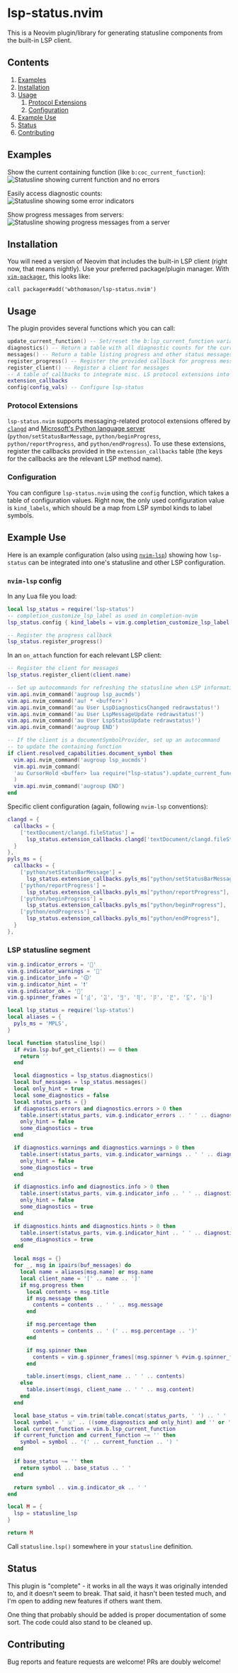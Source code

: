 # lsp-status.nvim

This is a Neovim plugin/library for generating statusline components from the built-in LSP client.

## Contents
1. [Examples](#examples)
2. [Installation](#installation)
3. [Usage](#usage)
    1. [Protocol Extensions](#protocol-extensions)
    2. [Configuration](#configuration)
4. [Example Use](#example-use)
5. [Status](#status)
6. [Contributing](#contributing)


## Examples

Show the current containing function (like `b:coc_current_function`):
![Statusline showing current function and no errors](images/no_errors.png)

Easily access diagnostic counts:
![Statusline showing some error indicators](images/some_errors.png)

Show progress messages from servers:
![Statusline showing progress messages from a server](images/msgs.png)

## Installation

You will need a version of Neovim that includes the built-in LSP client (right now, that means
nightly). Use your preferred package/plugin manager. With
[`vim-packager`](https://github.com/kristijanhusak/vim-packager), this looks like:
```vim
call packager#add('wbthomason/lsp-status.nvim')
```

## Usage

The plugin provides several functions which you can call:
```lua
update_current_function() -- Set/reset the b:lsp_current_function variable
diagnostics() -- Return a table with all diagnostic counts for the current buffer
messages() -- Return a table listing progress and other status messages for display
register_progress() -- Register the provided callback for progress messages
register_client() -- Register a client for messages
-- A table of callbacks to integrate misc. LS protocol extensions into the messages framework
extension_callbacks 
config(config_vals) -- Configure lsp-status
```
### Protocol Extensions

`lsp-status.nvim` supports messaging-related protocol extensions offered by
[`clangd`](https://clangd.llvm.org/extensions.html#file-status) and [Microsoft's Python language
server](https://github.com/Microsoft/python-language-server) (`python/setStatusBarMessage`,
`python/beginProgress`, `python/reportProgress`, and `python/endProgress`). To use these extensions,
register the callbacks provided in the `extension_callbacks` table (the keys for the callbacks are
the relevant LSP method name).

### Configuration

You can configure `lsp-status.nvim` using the `config` function, which takes a table of
configuration values. Right now, the only used configuration value is `kind_labels`, which should be
a map from LSP symbol kinds to label symbols.

## Example Use

Here is an example configuration (also using [`nvim-lsp`](https://github.com/neovim/nvim-lsp/))
showing how `lsp-status` can be integrated into one's statusline and other LSP configuration.

### `nvim-lsp` config
In any Lua file you load:
```lua
local lsp_status = require('lsp-status')
-- completion_customize_lsp_label as used in completion-nvim
lsp_status.config { kind_labels = vim.g.completion_customize_lsp_label }

-- Register the progress callback
lsp_status.register_progress()
```

In an `on_attach` function for each relevant LSP client:
```lua
-- Register the client for messages
lsp_status.register_client(client.name)

-- Set up autocommands for refreshing the statusline when LSP information changes
vim.api.nvim_command('augroup lsp_aucmds')
vim.api.nvim_command('au! * <buffer>')
vim.api.nvim_command('au User LspDiagnosticsChanged redrawstatus!')
vim.api.nvim_command('au User LspMessageUpdate redrawstatus!')
vim.api.nvim_command('au User LspStatusUpdate redrawstatus!')
vim.api.nvim_command('augroup END')

-- If the client is a documentSymbolProvider, set up an autocommand 
-- to update the containing function
if client.resolved_capabilities.document_symbol then
  vim.api.nvim_command('augroup lsp_aucmds')
  vim.api.nvim_command(
  'au CursorHold <buffer> lua require("lsp-status").update_current_function()'
  )
  vim.api.nvim_command('augroup END')
end
```

Specific client configuration (again, following `nvim-lsp` conventions):
```lua
clangd = {
  callbacks = {
    ['textDocument/clangd.fileStatus'] = 
      lsp_status.extension_callbacks.clangd['textDocument/clangd.fileStatus']
  }
},
pyls_ms = {
  callbacks = {
    ['python/setStatusBarMessage'] =
      lsp_status.extension_callbacks.pyls_ms["python/setStatusBarMessage"],
    ['python/reportProgress'] =
      lsp_status.extension_callbacks.pyls_ms["python/reportProgress"],
    ['python/beginProgress'] = 
      lsp_status.extension_callbacks.pyls_ms["python/beginProgress"],
    ['python/endProgress'] = 
      lsp_status.extension_callbacks.pyls_ms["python/endProgress"],
  }
},
```

### LSP statusline segment

```lua
vim.g.indicator_errors = ''
vim.g.indicator_warnings = ''
vim.g.indicator_info = '🛈'
vim.g.indicator_hint = '❗'
vim.g.indicator_ok = ''
vim.g.spinner_frames = ['⣾', '⣽', '⣻', '⢿', '⡿', '⣟', '⣯', '⣷']

local lsp_status = require('lsp-status')
local aliases = {
  pyls_ms = 'MPLS',
}

local function statusline_lsp()
  if #vim.lsp.buf_get_clients() == 0 then
    return ''
  end

  local diagnostics = lsp_status.diagnostics()
  local buf_messages = lsp_status.messages()
  local only_hint = true
  local some_diagnostics = false
  local status_parts = {}
  if diagnostics.errors and diagnostics.errors > 0 then
    table.insert(status_parts, vim.g.indicator_errors .. ' ' .. diagnostics.errors)
    only_hint = false
    some_diagnostics = true
  end

  if diagnostics.warnings and diagnostics.warnings > 0 then
    table.insert(status_parts, vim.g.indicator_warnings .. ' ' .. diagnostics.warnings)
    only_hint = false
    some_diagnostics = true
  end

  if diagnostics.info and diagnostics.info > 0 then
    table.insert(status_parts, vim.g.indicator_info .. ' ' .. diagnostics.info)
    only_hint = false
    some_diagnostics = true
  end

  if diagnostics.hints and diagnostics.hints > 0 then
    table.insert(status_parts, vim.g.indicator_hint .. ' ' .. diagnostics.hints)
    some_diagnostics = true
  end

  local msgs = {}
  for _, msg in ipairs(buf_messages) do
    local name = aliases[msg.name] or msg.name
    local client_name = '[' .. name .. ']'
    if msg.progress then
      local contents = msg.title
      if msg.message then
        contents = contents .. ' ' .. msg.message
      end

      if msg.percentage then
        contents = contents .. ' (' .. msg.percentage .. ')'
      end

      if msg.spinner then
        contents = vim.g.spinner_frames[(msg.spinner % #vim.g.spinner_frames) + 1] .. ' ' .. contents
      end

      table.insert(msgs, client_name .. ' ' .. contents)
    else
      table.insert(msgs, client_name .. ' ' .. msg.content)
    end
  end

  local base_status = vim.trim(table.concat(status_parts, ' ') .. ' ' .. table.concat(msgs, ' '))
  local symbol = ' 🇻' .. ((some_diagnostics and only_hint) and '' or ' ')
  local current_function = vim.b.lsp_current_function
  if current_function and current_function ~= '' then
    symbol = symbol .. '(' .. current_function .. ') '
  end

  if base_status ~= '' then
    return symbol .. base_status .. ' '
  end

  return symbol .. vim.g.indicator_ok .. ' '
end

local M = {
  lsp = statusline_lsp
}

return M
```

Call `statusline.lsp()` somewhere in your `statusline` definition.

## Status

This plugin is "complete" - it works in all the ways it was originally intended to, and it doesn't
seem to break. That said, it hasn't been tested much, and I'm open to adding new features if others
want them.

One thing that probably should be added is proper documentation of some sort. The code could also
stand to be cleaned up.

## Contributing

Bug reports and feature requests are welcome! PRs are doubly welcome!
